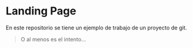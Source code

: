 # Landing Page
En este repositorio se tiene un ejemplo de trabajo de un proyecto de git.

> O al menos es el intento...
